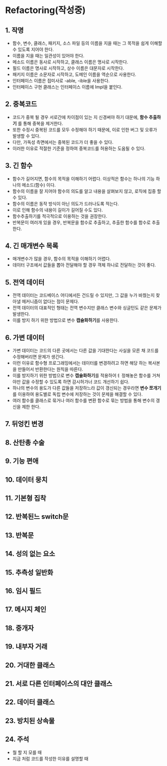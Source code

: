 # Refactoring(작성중)

## 1. 작명
- 함수, 변수, 클래스, 패키지, 소스 파일 등의 이름을 지을 때는 그 목적을 쉽게 이해할 수 있도록 지어야 한다.
- 이름을 지을 때는 일관성이 있어야 한다.
- 메소드 이름은 동사로 시작하고, 클래스 이름은 명사로 시작한다.
- 필드 이름은 명사로 시작하고, 상수 이름은 대문자로 시작한다.
- 패키지 이름은 소문자로 시작하고, 도메인 이름을 역순으로 사용한다.
- 인터페이스 이름은 접미사로 -able, -ible을 사용한다.
- 인터페이스 구현 클래스는 인터페이스 이름에 Impl을 붙인다.

## 2. 중복코드
- 코드가 중복 될 경우 서로간에 차이점이 있는 지 신경써야 하기 대문에, **함수 추출하기** 를 통해 중복을 제거한다.  
- 또한 수정시 중복된 코드를 모두 수정해야 하기 때문에, 이로 인한 버그 및 오류가 발생할 수 있다.  
- 다만, 가독성 측면에서는 중복된 코드가 더 좋을 수 있다.  
- 이러한 이유로 적절한 기준을 정하여 중복코드를 허용하는 도움될 수 있다.

## 3. 긴 함수
- 함수가 길어지면, 함수의 목적을 이해하기 어렵다. 이상적은 함수는 하나의 기능 하나의 메소드(함수) 이다.
- 함수의 이름을 잘 지어야 함수의 의도를 알고 내용을 살펴보지 않고, 로직에 집중 할 수  있다.
- 함수의 이름은 동작 방식이 아닌 의도가 드러나도록 적는다.
- 이로 인해 함수의 내용이 길이가 길어질 수도 있다.
- 함수추출하기를 적극적으로 이용하는 것을 권장한다.
- 반복문이 여러개 있을 경우, 반복문을 함수로 추출하고, 추출한 함수를 함수로 추출한다.

## 4. 긴 매개변수 목록
- 매개변수가 많을 경우, 함수의 목적을 이해하기 어렵다.
- 데이터 구조에서 값들을 뽑아 전달해야 할 경우 객체 하나로 전달하는 것이 좋다.

## 5. 전역 데이터
- 전역 데이터는 코드베이스 어디에서든 건드릴 수 있지만, 그 값을 누가 바꿨는지 찾아낼 메커니즘이 없다는 점이 문제다.
- 전역 데이터의 대표적인 형태는 전역 변수지만 클래스 변수와 싱글턴도 같은 문제가 발생한다.
- 이를 방지 하기 위한 방법으로 변수 **캡슐화하기**를 사용한다.

## 6. 가변 데이터
- 가변 데이터는 코드의 다른 곳에서는 다른 값을 기대한다는 사실을 모른 채 코드를 수정해버리면 문제가 생긴다.
- 이런 이유로 함수형 프로그래밍에서는 데이터를 변경하려고 하면 해당 하는 복사본을 만들어서 반환한다는 원칙을 따른다.
- 이를 방지하기 위한 방법으로 변수 **캡슐화하기**를 적용하어ㅕ 정해놓은 함수를 거쳐야만 값을 수정할 수 있도록 하면 감시허가너 코드 개선하기 쉽다.
- 하나의 변수의 용도가 다른 값들을 저장하느라 값이 갱신되는 경우라면 **변수 쪼개기**를 이용하여 용도별로 독립 변수에 저장하는 것이 문제을 해결할 수 있다.
- 여러 함수를 클래스로 묶거나 여러 함수를 변환 함수로 묶는 방법을 통해 변수의 갱신을 제한 한다.

## 7. 뒤엉킨 변경

## 8. 산탄총 수술

## 9. 기능 편애

## 10. 데이터 뭉치

## 11. 기본형 집착

## 12. 반복된느 switch문

## 13. 반복문

## 14. 성의 없는 요소

## 15. 추측성 일반화

## 16. 임시 필드

## 17. 메시지 체인

## 18. 중개자

## 19. 내부자 거래

## 20. 거대한 클래스

## 21. 서로 다른 인터페이스의 대안 클래스

## 22. 데이터 클래스

## 23. 방치된 상속물

## 24. 주석
- 뭘 할 지 모를 때 
- 지금 처럼 코드를 작성한 이유를 설명할 때


